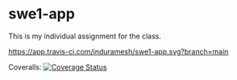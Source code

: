 # swe1-app

This is my individual assignment for the class.

https://app.travis-ci.com/induramesh/swe1-app.svg?branch=main

Coveralls: [![Coverage Status](https://coveralls.io/repos/github/induramesh/swe1-app/badge.svg?branch=main)](https://coveralls.io/github/induramesh/swe1-app?branch=main)
